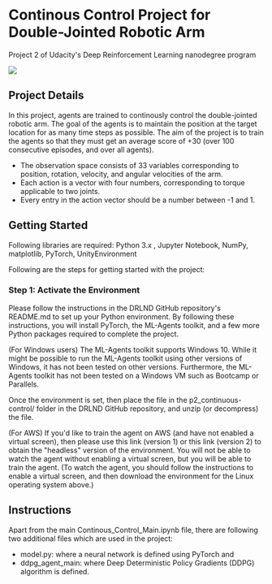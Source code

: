 # Continous Control Project for Double-Jointed Robotic Arm
Project 2 of Udacity's Deep Reinforcement Learning nanodegree program

![](ezgif.com-video-to-gif(1).gif)


## Project Details
In this project, agents are trained to continously control the double-jointed robotic arm. The goal of the agents is to maintain the position at the target location for as many time steps as possible. The aim of the project is to train the agents so that they must get an average score of +30 (over 100 consecutive episodes, and over all agents).

- The observation space consists of 33 variables corresponding to position, rotation, velocity, and angular velocities of the arm.  
- Each action is a vector with four numbers, corresponding to torque applicable to two joints.  
- Every entry in the action vector should be a number between -1 and 1.

## Getting Started
Following libraries are required:
Python 3.x , Jupyter Notebook, NumPy, matplotlib, PyTorch, UnityEnvironment

Following are the steps for getting started with the project:  

### Step 1: Activate the Environment
Please follow the instructions in the DRLND GitHub repository's README.md to set up your Python environment. By following these instructions, you will install PyTorch, the ML-Agents toolkit, and a few more Python packages required to complete the project.

(For Windows users) The ML-Agents toolkit supports Windows 10. While it might be possible to run the ML-Agents toolkit using other versions of Windows, it has not been tested on other versions. Furthermore, the ML-Agents toolkit has not been tested on a Windows VM such as Bootcamp or Parallels.  

Once the environment is set, then place the file in the p2_continuous-control/ folder in the DRLND GitHub repository, and unzip (or decompress) the file.

(For AWS) If you'd like to train the agent on AWS (and have not enabled a virtual screen), then please use this link (version 1) or this link (version 2) to obtain the "headless" version of the environment. You will not be able to watch the agent without enabling a virtual screen, but you will be able to train the agent. (To watch the agent, you should follow the instructions to enable a virtual screen, and then download the environment for the Linux operating system above.)

## Instructions
Apart from the main Continous_Control_Main.ipynb file, there are following two additional files which are used in the project:
- model.py: where a neural network is defined using PyTorch and
- ddpg_agent_main: where Deep Deterministic Policy Gradients (DDPG) algorithm is defined.

